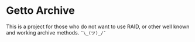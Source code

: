 # Getto Archive

This is a project for those who do not want to use RAID, or other well known and working archive methods.  `¯\_(ツ)_/¯` 



